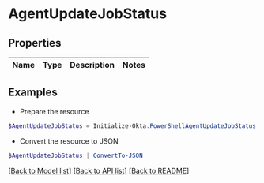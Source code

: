 # AgentUpdateJobStatus
## Properties

Name | Type | Description | Notes
------------ | ------------- | ------------- | -------------

## Examples

- Prepare the resource
```powershell
$AgentUpdateJobStatus = Initialize-Okta.PowerShellAgentUpdateJobStatus 
```

- Convert the resource to JSON
```powershell
$AgentUpdateJobStatus | ConvertTo-JSON
```

[[Back to Model list]](../README.md#documentation-for-models) [[Back to API list]](../README.md#documentation-for-api-endpoints) [[Back to README]](../README.md)

